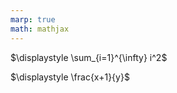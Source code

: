 ```yaml
---
marp: true
math: mathjax
---
```


$\displaystyle \sum_{i=1}^{\infty} i^2$

$\displaystyle \frac{x+1}{y}$